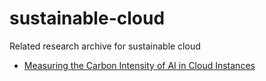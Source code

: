 # sustainable-cloud
Related research archive for sustainable cloud


- [Measuring the Carbon Intensity of AI in Cloud Instances](Measuring%20the%20Carbon%20Intensity%20of%20AI%20in%20Cloud%20Instances.md)
